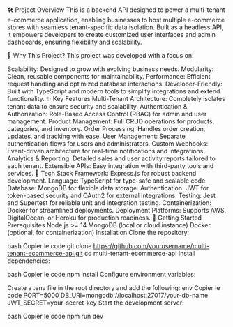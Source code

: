 🛠️ Project Overview
This is a backend API designed to power a multi-tenant e-commerce application, enabling businesses to host multiple e-commerce stores with seamless tenant-specific data isolation. Built as a headless API, it empowers developers to create customized user interfaces and admin dashboards, ensuring flexibility and scalability.

🌟 Why This Project?
This project was developed with a focus on:

Scalability: Designed to grow with evolving business needs.
Modularity: Clean, reusable components for maintainability.
Performance: Efficient request handling and optimized database interactions.
Developer-Friendly: Built with TypeScript and modern tools to simplify integrations and extend functionality.
✨ Key Features
Multi-Tenant Architecture: Completely isolates tenant data to ensure security and scalability.
Authentication & Authorization:
Role-Based Access Control (RBAC) for admin and user management.
Product Management:
Full CRUD operations for products, categories, and inventory.
Order Processing:
Handles order creation, updates, and tracking with ease.
User Management:
Separate authentication flows for users and administrators.
Custom Webhooks:
Event-driven architecture for real-time notifications and integrations.
Analytics & Reporting:
Detailed sales and user activity reports tailored to each tenant.
Extensible APIs:
Easy integration with third-party tools and services.
🧰 Tech Stack
Framework: Express.js for robust backend development.
Language: TypeScript for type-safe and scalable code.
Database: MongoDB for flexible data storage.
Authentication: JWT for token-based security and OAuth2 for external integrations.
Testing: Jest and Supertest for reliable unit and integration testing.
Containerization: Docker for streamlined deployments.
Deployment Platforms: Supports AWS, DigitalOcean, or Heroku for production readiness.
🚀 Getting Started
Prerequisites
Node.js >= 14
MongoDB (local or cloud instance)
Docker (optional, for containerization)
Installation
Clone the repository:

bash
Copier le code
git clone https://github.com/yourusername/multi-tenant-ecommerce-api.git
cd multi-tenant-ecommerce-api
Install dependencies:

bash
Copier le code
npm install
Configure environment variables:

Create a .env file in the root directory and add the following:
env
Copier le code
PORT=5000
DB_URI=mongodb://localhost:27017/your-db-name
JWT_SECRET=your-secret-key
Start the development server:

bash
Copier le code
npm run dev
